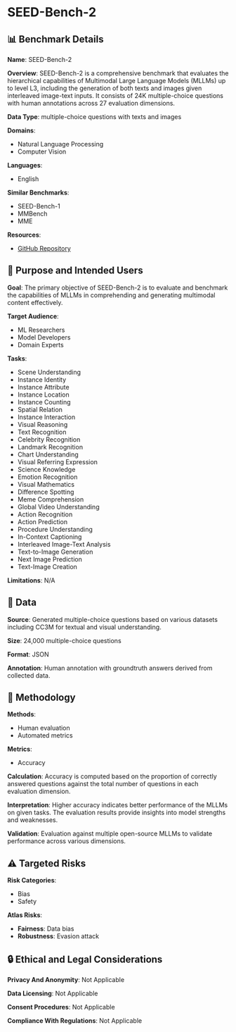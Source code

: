 # SEED-Bench-2

## 📊 Benchmark Details

**Name**: SEED-Bench-2

**Overview**: SEED-Bench-2 is a comprehensive benchmark that evaluates the hierarchical capabilities of Multimodal Large Language Models (MLLMs) up to level L3, including the generation of both texts and images given interleaved image-text inputs. It consists of 24K multiple-choice questions with human annotations across 27 evaluation dimensions.

**Data Type**: multiple-choice questions with texts and images

**Domains**:
- Natural Language Processing
- Computer Vision

**Languages**:
- English

**Similar Benchmarks**:
- SEED-Bench-1
- MMBench
- MME

**Resources**:
- [GitHub Repository](https://github.com/AILab-CVC/SEED-Bench)

## 🎯 Purpose and Intended Users

**Goal**: The primary objective of SEED-Bench-2 is to evaluate and benchmark the capabilities of MLLMs in comprehending and generating multimodal content effectively.

**Target Audience**:
- ML Researchers
- Model Developers
- Domain Experts

**Tasks**:
- Scene Understanding
- Instance Identity
- Instance Attribute
- Instance Location
- Instance Counting
- Spatial Relation
- Instance Interaction
- Visual Reasoning
- Text Recognition
- Celebrity Recognition
- Landmark Recognition
- Chart Understanding
- Visual Referring Expression
- Science Knowledge
- Emotion Recognition
- Visual Mathematics
- Difference Spotting
- Meme Comprehension
- Global Video Understanding
- Action Recognition
- Action Prediction
- Procedure Understanding
- In-Context Captioning
- Interleaved Image-Text Analysis
- Text-to-Image Generation
- Next Image Prediction
- Text-Image Creation

**Limitations**: N/A

## 💾 Data

**Source**: Generated multiple-choice questions based on various datasets including CC3M for textual and visual understanding.

**Size**: 24,000 multiple-choice questions

**Format**: JSON

**Annotation**: Human annotation with groundtruth answers derived from collected data.

## 🔬 Methodology

**Methods**:
- Human evaluation
- Automated metrics

**Metrics**:
- Accuracy

**Calculation**: Accuracy is computed based on the proportion of correctly answered questions against the total number of questions in each evaluation dimension.

**Interpretation**: Higher accuracy indicates better performance of the MLLMs on given tasks. The evaluation results provide insights into model strengths and weaknesses.

**Validation**: Evaluation against multiple open-source MLLMs to validate performance across various dimensions.

## ⚠️ Targeted Risks

**Risk Categories**:
- Bias
- Safety

**Atlas Risks**:
- **Fairness**: Data bias
- **Robustness**: Evasion attack

## 🔒 Ethical and Legal Considerations

**Privacy And Anonymity**: Not Applicable

**Data Licensing**: Not Applicable

**Consent Procedures**: Not Applicable

**Compliance With Regulations**: Not Applicable
